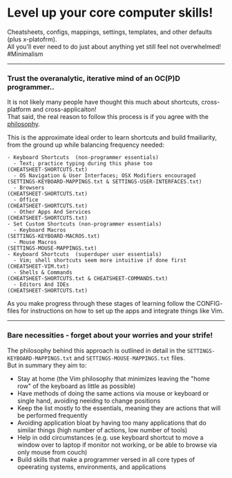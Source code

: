 # Level up your core computer skills!

Cheatsheets, configs, mappings, settings, templates, and other defaults (plus x-platofrm).  
All you'll ever need to do just about anything yet still feel not overwhelmed! #Minimalism

---

### Trust the overanalytic, iterative mind of an OC(P)D programmer..

It is not likely many people have thought this much about shortcuts, cross-platform and cross-applicaiton!  
That said, the real reason to follow this process is if you agree with the [philosophy](#bare-necessities---forget-about-your-worries--your-strife).  

This is the approximate ideal order to learn shortcuts and build fmailiarity, from the ground up while balancing frequency needed:
```
- Keyboard Shortcuts  (non-programmer essentials)
  - Text; practice typing during this phase too                   (CHEATSHEET-SHORTCUTS.txt)  
  - OS Navigation & User Interfaces; OSX Modifiers encouraged     (SETTINGS-KEYBOARD-MAPPINGS.txt & SETTINGS-USER-INTERFACES.txt)
  - Browsers                                                      (CHEATSHEET-SHORTCUTS.txt)
  - Office                                                        (CHEATSHEET-SHORTCUTS.txt)
  - Other Apps And Services                                       (CHEATSHEET-SHORTCUTS.txt)
- Set Custom Shortcuts (non-programmer essentials)
  - Keyboard Macros                                               (SETTINGS-KEYBOARD-MACROS.txt)
  - Mouse Macros                                                  (SETTINGS-MOUSE-MAPPINGS.txt)
- Keyboard Shortcuts  (superduper user essentials)
  - Vim; shell shortcuts seem more intuitive if done first        (CHEATSHEET-VIM.txt)
  - Shells & Commands                                             (CHEATSHEET-SHORTCUTS.txt & CHEATSHEET-COMMANDS.txt)
  - Editors And IDEs                                              (CHEATSHEET-SHORTCUTS.txt)
```
As you make progress through these stages of learning follow the CONFIG- files for instructions on how to set up the apps and integrate things like Vim.

---

### Bare necessities - forget about your worries and your strife!

The philosophy behind this approach is outlined in detail in the `SETTINGS-KEYBOARD-MAPPINGS.txt` and `SETTINGS-MOUSE-MAPPINGS.txt` files.  
But in summary they aim to:
- Stay at home (the Vim philosophy that minimizes leaving the "home row" of the keyboard as little as possible)
- Have methods of doing the same actions via mouse or keyboard or single hand, avoiding neeidng to change positions
- Keep the list mostly to the essentials, meaning they are actions that will be performed frequently
- Avoiding application bloat by having too many applications that do similar things (high number of actions, low number of tools)
- Help in odd circumstances (e.g. use keyboard shortcut to move a window over to laptop if monitor not working, or be able to browse via only mouse from couch)
- Build skills that make a programmer versed in all core types of opeerating systems, environments, and applications
